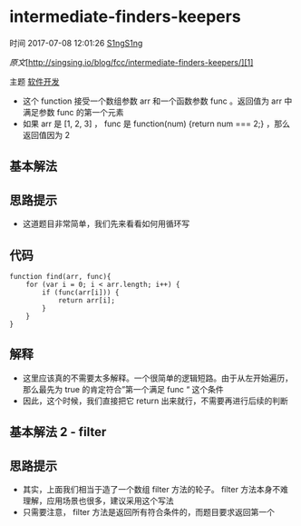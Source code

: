 # intermediate-finders-keepers

 时间 2017-07-08 12:01:26  [S1ngS1ng][0]

_原文_[http://singsing.io/blog/fcc/intermediate-finders-keepers/][1]

 主题 [软件开发][2]

* 这个 function 接受一个数组参数 arr 和一个函数参数 func 。返回值为 arr 中满足参数 func 的第一个元素
* 如果 arr 是 [1, 2, 3] ， func 是 function(num) {return num === 2;} ，那么返回值因为 2

## 基本解法 

## 思路提示 

* 这道题目非常简单，我们先来看看如何用循环写

## 代码 

    function find(arr, func){
        for (var i = 0; i < arr.length; i++) {
            if (func(arr[i])) {
                return arr[i];
            }
        }
    }
    

## 解释 

* 这里应该真的不需要太多解释。一个很简单的逻辑短路。由于从左开始遍历，那么最先为 true 的肯定符合”第一个满足 func “ 这个条件
* 因此，这个时候，我们直接把它 return 出来就行，不需要再进行后续的判断

## 基本解法 2 - filter 

## 思路提示 

* 其实，上面我们相当于造了一个数组 filter 方法的轮子。 filter 方法本身不难理解，应用场景也很多，建议采用这个写法
* 只需要注意， filter 方法是返回所有符合条件的，而题目要求返回第一个

[0]: /sites/q22mEzq
[1]: http://singsing.io/blog/fcc/intermediate-finders-keepers/
[2]: /topics/11000151